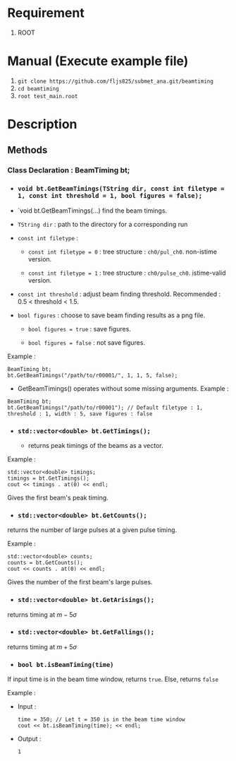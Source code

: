 # Requirement
1. ROOT
# Manual (Execute example file)
1. `git clone https://github.com/fljs825/submet_ana.git/beamtiming`
2. `cd beamtiming`
3. `root test_main.root`
# Description
## Methods
### Class Declaration : BeamTiming bt;
- ### `void bt.GetBeamTimings(TString dir, const int filetype = 1, const int threshold = 1, bool figures = false);`

-  `void bt.GetBeamTimings(...) find the beam timings.

  - `TString dir` : path to the directory for a corresponding run

  - `const int filetype` :

    - `const int filetype = 0` : tree structure : `ch0/pul_ch0`. non-istime version.
   
    - `const int filetype = 1` : tree structure : `ch0/pulse_ch0`. istime-valid version.

  - `const int threshold` : adjust beam finding threshold. Recommended : 0.5 < threshold < 1.5.

  - `bool figures` : choose to save beam finding results as a png file. 

    - `bool figures = true` : save figures. 

    - `bool figures = false` : not save figures.

Example : 
```
BeamTiming bt;
bt.GetBeamTimings("/path/to/r00001/", 1, 1, 5, false);
```

* GetBeamTimings() operates without some missing arguments.
Example :
```
BeamTiming bt;
bt.GetBeamTimings("/path/to/r00001"); // Default filetype : 1, threshold : 1, width : 5, save figures : false
```

- ### `std::vector<double> bt.GetTimings();`

  - returns peak timings of the beams as a vector.

Example :
```
std::vector<double> timings;
timings = bt.GetTimings();
cout << timings . at(0) << endl;
```
Gives the first beam's peak timing. 

- ### `std::vector<double> bt.GetCounts();`

returns the number of large pulses at a given pulse timing.

Example : 
```
std::vector<double> counts;
counts = bt.GetCounts();
cout << counts . at(0) << endl;
```
Gives the number of the first beam's large pulses. 

- ### `std::vector<double> bt.GetArisings();`

returns timing at $m - 5\sigma$

- ### `std::vector<double> bt.GetFallings();`

returns timing at $m + 5\sigma$

- ### `bool bt.isBeamTiming(time)`

If input time is in the beam time window, returns `true`. Else, returns `false`

Example :

  - Input : 

    ```
    time = 350; // Let t = 350 is in the beam time window
    cout << bt.isBeamTiming(time); << endl;
    ```

  - Output :

    ```
    1
    ```

